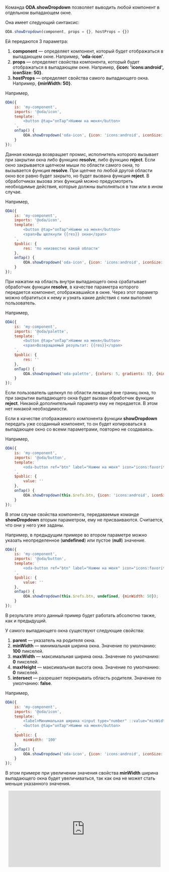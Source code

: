Команда **ODA.showDropdown** позволяет выводить любой компонент в отдельном выпадающем окне.

Она имеет следующий синтаксис:

```javascript
ODA.showDropdown(component, props = {}, hostProps = {})
```

Ей передаются 3 параметра:

1. **component** — определяет компонент, который будет отображаться в выпадающем окне. Например, **'oda-icon'**.
1. **props** — определяет свойства компонента, который будет отображаться в выпадающем окне. Например, **{icon: 'icons:android', iconSize: 50}**.
1. **hostProps** — определяет свойства самого выпадающего окна. Например, **{minWidth: 50}**.

Например,

```javascript run_edit_[my-component.js]_h=80_
ODA({
    is: 'my-component',
    imports: '@oda/icon',
    template: `
        <button @tap="onTap">Нажми на меня</button>
    `,
    onTap() {
        ODA.showDropdown('oda-icon', {icon: 'icons:android', iconSize: 50}, {minWidth: 50});
    }
});
```

Данная команда возвращает промис, исполнитель которого вызывает при закрытии окна либо функцию **resolve**, либо функцию **reject**. Если окно закрывается щелчком мыши по области самого окна, то вызывается функция **resolve**. При щелчке по любой другой области окно все равно будет закрыто, но будет вызвана функция **reject**. В обработчиках вызова этих функций можно предусмотреть необходимые действия, которые должны выполняться в том или в ином случае.

Например,

```javascript run_edit_[my-component.js]_h=80_
ODA({
    is: 'my-component',
    imports: '@oda/icon',
    template: `
        <button @tap="onTap">Нажми на меня</button>
        <span>Вы щелкнули {{res}} окна</span>
    `,
    $public: {
        res: 'по неизвестно какой области'
    },
    onTap() {
        ODA.showDropdown('oda-icon', {icon: 'icons:android', iconSize: 50}, {minWidth: 50}).then( () => this.res = 'внутри', () => this.res = 'снаружи');
    }
});
```

При нажатии на область внутри выпадающего окна срабатывает обработчик функции **resolve**, в качестве параметра которого передается компонент, отображавшийся в окне. Через этот параметр можно обратиться к нему и узнать какие действия с ним выполнял пользователь.

Например,

```javascript run_edit_[my-component.js]_h=150_
ODA({
    is: 'my-component',
    imports: '@oda/palette',
    template: `
        <button @tap="onTap">Нажми на меня</button>
        <span>Возвращаемый результат: {{res}}</span>
    `,
    $public: {
        res: ''
    },
    onTap() {
        ODA.showDropdown('oda-palette', {colors: 5, gradients: 5}, {minWidth: 50}).then(palette => this.res = palette.color, () => this.res = 'Не предусмотрено');
    }
});
```

Если пользователь щелкнул по области лежащей вне границ окна, то при закрытии выпадающего окна будет вызван обработчик функции **reject**. Никакой дополнительный параметр ему не передается. В этом нет никакой необходимости.

Если в качестве отображаемого компонента функции **showDropdown** передать уже созданный компонент, то он будет копироваться в выпадающее окно со всеми параметрами, повторно не создаваясь.

Например,

```javascript run_edit_[my-component.js]_h=200_
ODA({
    is: 'my-component',
    imports: '@oda/button',
    template: `
        <oda-button ref="btn" label="Нажми на меня" icon="icons:favorite" icon-size="50" @tap="onTap" blink="1000"></oda-button>
    `,
    $public: {
        value: ''
    },
    onTap() {
        ODA.showDropdown(this.$refs.btn, {icon: 'icons:android', iconSize: 50}, {minWidth: 50});
    }
});
```

В этом случае свойства компонента, передаваемые команде **showDropdown** вторым параметром, ему не присваиваются. Считается, что они у него уже заданы.

Например, в предыдущим примере во втором параметре можно указать неопределенное (**undefined**) или пустое (**null**) значение.

```javascript run_edit_[my-component.js]_h=200_
ODA({
    is: 'my-component',
    imports: '@oda/button',
    template: `
        <oda-button ref="btn" label="Нажми на меня" icon="icons:favorite" icon-size="50" @tap="onTap" blink="1000"></oda-button>
    `,
    $public: {
        value: ''
    },
    onTap() {
        ODA.showDropdown(this.$refs.btn, undefined, {minWidth: 50});
    }
});
```

В результате этого данный пример будет работать абсолютно также, как и предыдущий.

У самого выпадающего окна существуют следующие свойства:

1. **parent** — указатель на родителя окна.
1. **minWidth** — минимальная ширина окна. Значение по умолчанию: **100** пикселей.
1. **maxWidth** — максимальная ширина окна. Значение по умолчанию: **0** пикселей.
1. **maxHeight** — максимальная высота окна. Значение по умолчанию: **0** пикселей.
1. **intersect** — разрешает перекрывать область родителя. Значение по умолчанию: **false**.

Например,

```javascript run_edit_[my-component.js]_h=150_
ODA({
    is: 'my-component',
    imports: '@oda/icon',
    template: `
        <label>Минимальная ширина <input type="number" ::value="minWidth" step="50"></label><br>
        <button @tap="onTap">Нажми на меня</button>
    `,
    $public: {
        minWidth: '100'
    },
    onTap() {
        ODA.showDropdown('oda-icon', {icon: 'icons:android', iconSize: 50}, {minWidth: this.minWidth});
    }
});
```

В этом примере при увеличении значения свойства **minWidth** ширина выпадающего окна будет увеличиваться, так как она не может стать меньше указанного значения.

<div style="position:relative;padding-bottom:48%; margin:10px">
    <iframe src="https://www.youtube.com/embed/S2xbCmqItY8?start=0" frameborder="0" allow="accelerometer; autoplay; encrypted-media; gyroscope; picture-in-picture" allowfullscreen
    	style="position:absolute;width:100%;height:100%;"></iframe>
</div>
